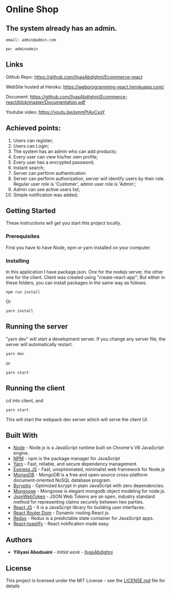 # Online Shop

## The system already has an admin.

    email: admin@admin.com

    pw: adminadmin

## Links

Github Repo: https://github.com/IlyasAbdighni/Ecommerce-react

WebSite hosted at Heroku: https://webprogramming-react.herokuapp.com/

Document: https://github.com/IlyasAbdighni/Ecommerce-react/blob/master/Documentation.pdf

Youtube video: https://youtu.be/pmmPtAxCxsY

## Achieved points:

1.  Users can register;
2.  Users can Login;
3.  The system has an admin who can add products;
4.  Every user can view his/her own profile;
5.  Every user has a encrypted password;
6.  Instant search;
7.  Server can perform authentication
8.  Server can perform authorization, server will identify users by their role. Regular user role is 'Customer', admin user role is 'Admin';
9.  Admin can see active users list;
10. Simple notification was added;

## Getting Started

These instructions will get you start this project locally.

### Prerequisites

First you have to have Node, npm or yarn installed on your computer.

### Installing

In this application I have package.json. One for the nodejs server, the other one for the client. Client was created using "create-react-app"; But either in these folders, you can install packages in the same way as follows:

```
npm run install
```

Or

```
yarn install
```

## Running the server

"yarn dev" will start a development server. If you change any server file, the server will automatically restart.

```
yarn dev
```

or

```
yarn start
```

## Running the client

cd into client, and

```
yarn start
```

This will start the webpack dev server which will serve the client UI.

## Built With

- [Node](https://nodejs.org/en/) - Node.js is a JavaScript runtime built on Chrome's V8 JavaScript engine.
- [NPM](https://www.npmjs.com/) - npm is the package manager for JavaScript
- [Yarn](https://yarnpkg.com/lang/en/) - Fast, reliable, and secure dependency management.
- [Express JS](https://expressjs.com/) - Fast, unopinionated, minimalist web framework for Node.js
- [MongoDB](https://docs.mongodb.com/) - MongoDB is a free and open-source cross-platform document-oriented NoSQL database program.
- [Bcryptjs](https://github.com/dcodeIO/bcrypt.js) - Optimized bcrypt in plain JavaScript with zero dependencies.
- [Mongoose](http://mongoosejs.com/) - Mongoose is elegant mongodb object modeling for node.js.
- [JsonWebToken](https://jwt.io/) - JSON Web Tokens are an open, industry standard method for representing claims securely between two parties.
- [React JS](https://reactjs.org/) - It is a JavaScript library for building user interfaces.
- [React Router Dom](https://reacttraining.com/react-router/web/example/basic) - Dynamic routing React js.
- [Redux](https://redux.js.org/) - Redux is a predictable state container for JavaScript apps.
- [React-toastify](https://github.com/fkhadra/react-toastify) - React notification made easy.

## Authors

- **Yiliyasi Aboduaini** - _Initial work_ - [IlyasAbdighni](https://github.com/IlyasAbdighni/Ecommerce-react)

## License

This project is licensed under the MIT License - see the [LICENSE.md](LICENSE.md) file for details
